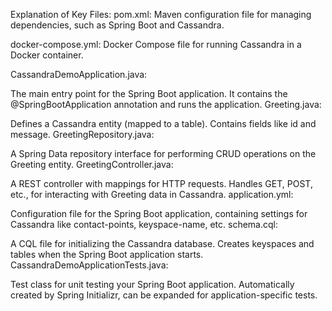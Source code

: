 Explanation of Key Files:
pom.xml: Maven configuration file for managing dependencies, such as Spring Boot and Cassandra.

docker-compose.yml: Docker Compose file for running Cassandra in a Docker container.

CassandraDemoApplication.java:

The main entry point for the Spring Boot application.
It contains the @SpringBootApplication annotation and runs the application.
Greeting.java:

Defines a Cassandra entity (mapped to a table).
Contains fields like id and message.
GreetingRepository.java:

A Spring Data repository interface for performing CRUD operations on the Greeting entity.
GreetingController.java:

A REST controller with mappings for HTTP requests.
Handles GET, POST, etc., for interacting with Greeting data in Cassandra.
application.yml:

Configuration file for the Spring Boot application, containing settings for Cassandra like contact-points, keyspace-name, etc.
schema.cql:

A CQL file for initializing the Cassandra database.
Creates keyspaces and tables when the Spring Boot application starts.
CassandraDemoApplicationTests.java:

Test class for unit testing your Spring Boot application.
Automatically created by Spring Initializr, can be expanded for application-specific tests.
